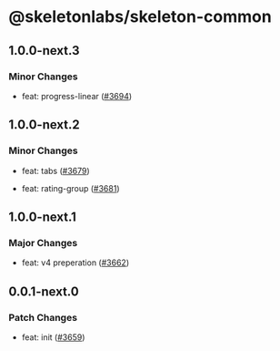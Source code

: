 # @skeletonlabs/skeleton-common

## 1.0.0-next.3
### Minor Changes


- feat: progress-linear ([#3694](https://github.com/skeletonlabs/skeleton/pull/3694))

## 1.0.0-next.2
### Minor Changes


- feat: tabs ([#3679](https://github.com/skeletonlabs/skeleton/pull/3679))


- feat: rating-group ([#3681](https://github.com/skeletonlabs/skeleton/pull/3681))

## 1.0.0-next.1
### Major Changes


- feat: v4 preperation ([#3662](https://github.com/skeletonlabs/skeleton/pull/3662))

## 0.0.1-next.0
### Patch Changes


- feat: init ([#3659](https://github.com/skeletonlabs/skeleton/pull/3659))
